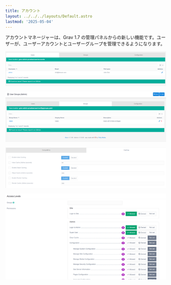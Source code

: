 ```yaml
---
title: アカウント
layout: ../../../layouts/Default.astro
lastmod: '2025-05-04'
---
```

アカウントマネージャーは、Grav 1.7 の管理パネルからの新しい機能です。ユーザーが、ユーザーアカウントとユーザーグループを管理できるようになります。

![Users](./01.users/accounts-user1.png)

![Groups](./02.groups/accounts-groups1.png)

![Configuration](./03.configuration/accounts-configuration2.png)

![Permissions](./04.permissions/accounts-permissions.png)

